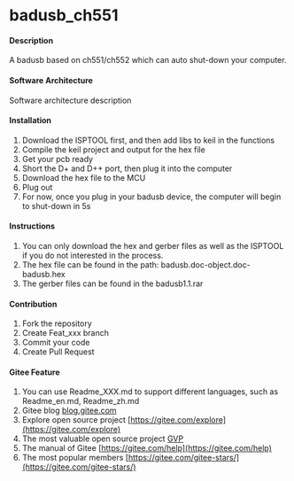 # badusb_ch551

#### Description
A badusb based on ch551/ch552 which can auto shut-down your computer.

#### Software Architecture
Software architecture description

#### Installation

1.  Download the ISPTOOL first, and then add libs to keil in the functions
2.  Compile the keil project and output for the hex file
3.  Get your pcb ready 
4.  Short the D+ and D++ port, then plug it into the computer
5.  Download the hex file to the MCU
6.  Plug out
7.  For now, once you plug in your badusb device, the computer will begin to shut-down in 5s

#### Instructions

1.  You can only download the hex and gerber files as well as the ISPTOOL if you do not interested in the process.
2.  The hex file can be found in the path: badusb.doc-object.doc-badusb.hex
3.  The gerber files can be found in the badusb1.1.rar

#### Contribution

1.  Fork the repository
2.  Create Feat_xxx branch
3.  Commit your code
4.  Create Pull Request


#### Gitee Feature

1.  You can use Readme\_XXX.md to support different languages, such as Readme\_en.md, Readme\_zh.md
2.  Gitee blog [blog.gitee.com](https://blog.gitee.com)
3.  Explore open source project [https://gitee.com/explore](https://gitee.com/explore)
4.  The most valuable open source project [GVP](https://gitee.com/gvp)
5.  The manual of Gitee [https://gitee.com/help](https://gitee.com/help)
6.  The most popular members  [https://gitee.com/gitee-stars/](https://gitee.com/gitee-stars/)
